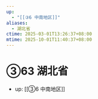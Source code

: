 ```yaml
---
up:
  - "[[③6 中南地区]]"
aliases:
  - 湖北省
ctime: 2025-03-01T13:26:37+08:00
mtime: 2025-10-01T11:40:37+08:00
---
```


# ③63 湖北省

- up: [[③6 中南地区]]
